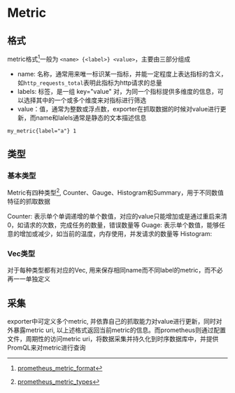 # Metric

## 格式

metric格式[^1]一般为 `<name> {<label>} <value>`，主要由三部分组成
- name: 名称，通常用来唯一标识某一指标，并能一定程度上表达指标的含义，如`http_requests_total`表明此指标为http请求的总量
- labels: 标签，是一组 key="value" 对，为同一个指标提供多维度的信息，可以选择其中的一个或多个维度来对指标进行筛选
- value：值，通常为整数或浮点数，exporter在抓取数据的时候对value进行更新，而name和lalels通常是静态的文本描述信息

```
my_metric{label="a"} 1
```

## 类型

### 基本类型

Metric有四种类型[^2], Counter、Gauge、Histogram和Summary，用于不同数值特征的抓取数据

Counter: 表示单个单调递增的单个数值，对应的value只能增加或是通过重启来清0，如请求的次数，完成任务的数量，错误数量等
Guage: 表示单个数值，能够任意的增加或减少，如当前的温度，内存使用，并发请求的数量等
Histogram:  


### Vec类型

对于每种类型都有对应的Vec, 用来保存相同name而不同label的metric，而不必再一一单独定义


## 采集

exporter中可定义多个metric, 并依靠自己的抓取能力对value进行更新，同时对外暴露metric uri, 以上述格式返回当前metric的信息。而prometheus则通过配置文件，周期性的访问metric uri，将数据采集并持久化到时序数据库中，并提供PromQL来对metric进行查询

[^1]: [prometheus_metric_format](https://prometheus.io/docs/instrumenting/writing_exporters/)

[^2]: [prometheus_metric_types](https://prometheus.io/docs/concepts/metric_types/)

